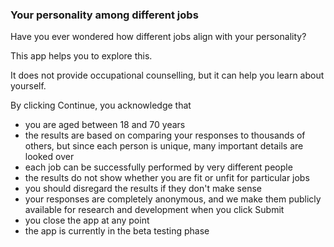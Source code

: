### Your personality among different jobs

Have you ever wondered how different jobs align with your personality?

This app helps you to explore this.

It does not provide occupational counselling, but it can help you learn about yourself.

By clicking Continue, you acknowledge that

* you are aged between 18 and 70 years
* the results are based on comparing your responses to thousands of others, but since each person is unique, many important details are looked over
* each job can be successfully performed by very different people
* the results do not show whether you are fit or unfit for particular jobs
* you should disregard the results if they don't make sense
* your responses are completely anonymous, and we make them publicly available for research and development when you click Submit
* you close the app at any point
* the app is currently in the beta testing phase
